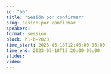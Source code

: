 ```yaml
---
id: "b6"
title: "Sesión por confirmar"
slug: sesion-por-confirmar
speakers:
format: session
block: h1-b-2023
time_start: 2023-05-18T12:40:00-06:00
time_end: 2023-05-18T13:20:00-06:00
slides: 
video: 
---
```


